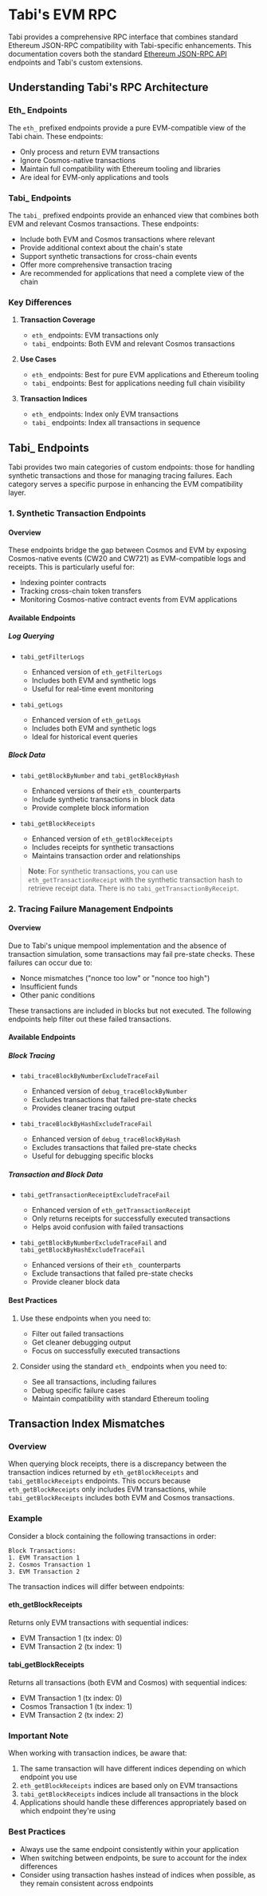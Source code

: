 # Tabi's EVM RPC

Tabi provides a comprehensive RPC interface that combines standard Ethereum JSON-RPC compatibility with Tabi-specific enhancements. This documentation covers both the standard [Ethereum JSON-RPC API](https://ethereum.org/en/developers/docs/apis/json-rpc/) endpoints and Tabi's custom extensions.

## Understanding Tabi's RPC Architecture

### Eth_ Endpoints
The `eth_` prefixed endpoints provide a pure EVM-compatible view of the Tabi chain. These endpoints:
- Only process and return EVM transactions
- Ignore Cosmos-native transactions
- Maintain full compatibility with Ethereum tooling and libraries
- Are ideal for EVM-only applications and tools

### Tabi_ Endpoints
The `tabi_` prefixed endpoints provide an enhanced view that combines both EVM and relevant Cosmos transactions. These endpoints:
- Include both EVM and Cosmos transactions where relevant
- Provide additional context about the chain's state
- Support synthetic transactions for cross-chain events
- Offer more comprehensive transaction tracing
- Are recommended for applications that need a complete view of the chain

### Key Differences
1. **Transaction Coverage**
   - `eth_` endpoints: EVM transactions only
   - `tabi_` endpoints: Both EVM and relevant Cosmos transactions

2. **Use Cases**
   - `eth_` endpoints: Best for pure EVM applications and Ethereum tooling
   - `tabi_` endpoints: Best for applications needing full chain visibility

3. **Transaction Indices**
   - `eth_` endpoints: Index only EVM transactions
   - `tabi_` endpoints: Index all transactions in sequence

## Tabi_ Endpoints

Tabi provides two main categories of custom endpoints: those for handling synthetic transactions and those for managing tracing failures. Each category serves a specific purpose in enhancing the EVM compatibility layer.

### 1. Synthetic Transaction Endpoints

#### Overview
These endpoints bridge the gap between Cosmos and EVM by exposing Cosmos-native events (CW20 and CW721) as EVM-compatible logs and receipts. This is particularly useful for:
- Indexing pointer contracts
- Tracking cross-chain token transfers
- Monitoring Cosmos-native contract events from EVM applications

#### Available Endpoints

##### Log Querying
- `tabi_getFilterLogs`
  - Enhanced version of `eth_getFilterLogs`
  - Includes both EVM and synthetic logs
  - Useful for real-time event monitoring

- `tabi_getLogs`
  - Enhanced version of `eth_getLogs`
  - Includes both EVM and synthetic logs
  - Ideal for historical event queries

##### Block Data
- `tabi_getBlockByNumber` and `tabi_getBlockByHash`
  - Enhanced versions of their `eth_` counterparts
  - Include synthetic transactions in block data
  - Provide complete block information

- `tabi_getBlockReceipts`
  - Enhanced version of `eth_getBlockReceipts`
  - Includes receipts for synthetic transactions
  - Maintains transaction order and relationships

> **Note**: For synthetic transactions, you can use `eth_getTransactionReceipt` with the synthetic transaction hash to retrieve receipt data. There is no `tabi_getTransactionByReceipt`.

### 2. Tracing Failure Management Endpoints

#### Overview
Due to Tabi's unique mempool implementation and the absence of transaction simulation, some transactions may fail pre-state checks. These failures can occur due to:
- Nonce mismatches ("nonce too low" or "nonce too high")
- Insufficient funds
- Other panic conditions

These transactions are included in blocks but not executed. The following endpoints help filter out these failed transactions.

#### Available Endpoints

##### Block Tracing
- `tabi_traceBlockByNumberExcludeTraceFail`
  - Enhanced version of `debug_traceBlockByNumber`
  - Excludes transactions that failed pre-state checks
  - Provides cleaner tracing output

- `tabi_traceBlockByHashExcludeTraceFail`
  - Enhanced version of `debug_traceBlockByHash`
  - Excludes transactions that failed pre-state checks
  - Useful for debugging specific blocks

##### Transaction and Block Data
- `tabi_getTransactionReceiptExcludeTraceFail`
  - Enhanced version of `eth_getTransactionReceipt`
  - Only returns receipts for successfully executed transactions
  - Helps avoid confusion with failed transactions

- `tabi_getBlockByNumberExcludeTraceFail` and `tabi_getBlockByHashExcludeTraceFail`
  - Enhanced versions of their `eth_` counterparts
  - Exclude transactions that failed pre-state checks
  - Provide cleaner block data

#### Best Practices
1. Use these endpoints when you need to:
   - Filter out failed transactions
   - Get cleaner debugging output
   - Focus on successfully executed transactions

2. Consider using the standard `eth_` endpoints when you need to:
   - See all transactions, including failures
   - Debug specific failure cases
   - Maintain compatibility with standard Ethereum tooling

## Transaction Index Mismatches

### Overview
When querying block receipts, there is a discrepancy between the transaction indices returned by `eth_getBlockReceipts` and `tabi_getBlockReceipts` endpoints. This occurs because `eth_getBlockReceipts` only includes EVM transactions, while `tabi_getBlockReceipts` includes both EVM and Cosmos transactions.

### Example
Consider a block containing the following transactions in order:
```
Block Transactions:
1. EVM Transaction 1
2. Cosmos Transaction 1
3. EVM Transaction 2
```

The transaction indices will differ between endpoints:

#### eth_getBlockReceipts
Returns only EVM transactions with sequential indices:
- EVM Transaction 1 (tx index: 0)
- EVM Transaction 2 (tx index: 1)

#### tabi_getBlockReceipts
Returns all transactions (both EVM and Cosmos) with sequential indices:
- EVM Transaction 1 (tx index: 0)
- Cosmos Transaction 1 (tx index: 1)
- EVM Transaction 2 (tx index: 2)

### Important Note
When working with transaction indices, be aware that:
1. The same transaction will have different indices depending on which endpoint you use
2. `eth_getBlockReceipts` indices are based only on EVM transactions
3. `tabi_getBlockReceipts` indices include all transactions in the block
4. Applications should handle these differences appropriately based on which endpoint they're using

### Best Practices
- Always use the same endpoint consistently within your application
- When switching between endpoints, be sure to account for the index differences
- Consider using transaction hashes instead of indices when possible, as they remain consistent across endpoints
